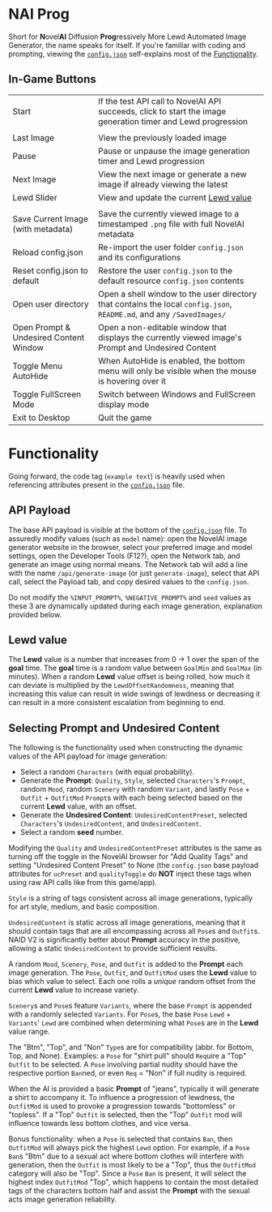 
# NAI Prog
Short for **N**ovel**AI** Diffusion **Prog**ressively More Lewd Automated Image Generator, the name speaks for itself. If you're familiar with coding and prompting, viewing the [`config.json`](config.json) self-explains most of the [Functionality](#functionality).

## In-Game Buttons
|||
|-|-|
|Start|If the test API call to NovelAI API succeeds, click to start the image generation timer and Lewd progression|
|||
|Last Image|View the previously loaded image|
|Pause|Pause or unpause the image generation timer and Lewd progression|
|Next Image|View the next image or generate a new image if already viewing the latest|
|Lewd Slider|View and update the current [Lewd value](#lewd-value)|
|||
|Save Current Image (with metadata)|Save the currently viewed image to a timestamped `.png` file with full NovelAI metadata|
|Reload config.json|Re-import the user folder `config.json` and its configurations|
|Reset config.json to default|Restore the user `config.json` to the default resource `config.json` contents|
|Open user directory|Open a shell window to the user directory that contains the local `config.json`, `README.md`, and any `/SavedImages/`|
|Open Prompt & Undesired Content Window|Open a non-editable window that displays the currently viewed image's Prompt and Undesired Content|
|Toggle Menu AutoHide|When AutoHide is enabled, the bottom menu will only be visible when the mouse is hovering over it|
|Toggle FullScreen Mode|Switch between Windows and FullScreen display mode|
|Exit to Desktop|Quit the game|

# Functionality
Going forward, the code tag (`example text`) is heavily used when referencing attributes present in the [`config.json`](config.json) file.

## API Payload
The base API payload is visible at the bottom of the [`config.json`](config.json) file. To assuredly modify values (such as `model` name): open the NovelAI image generator website in the browser, select your preferred image and model settings, open the Developer Tools (F12?), open the Network tab, and generate an image using normal means. The Network tab will add a line with the name `/api/generate-image` (or just `generate-image`), select that API call, select the Payload tab, and copy desired values to the `config.json`.

Do not modify the `%INPUT_PROMPT%`, `%NEGATIVE_PROMPT%` and `seed` values as these 3 are dynamically updated during each image generation, explanation provided below.

## Lewd value
The **Lewd** value is a number that increases from 0 -> 1 over the span of the **goal** time. The **goal** time is a random value between `GoalMin` and `GoalMax` (in minutes).
When a random **Lewd** value offset is being rolled, how much it can deviate is multiplied by the `LewdOffsetRandomness`, meaning that increasing this value can result in wide swings of lewdness or decreasing it can result in a more consistent escalation from beginning to end.

## Selecting Prompt and Undesired Content
The following is the functionality used when constructing the dynamic values of the API payload for image generation:
* Select a random `Characters` (with equal probability).
* Generate the **Prompt**: `Quality`, `Style`, selected `Characters`'s `Prompt`, random `Mood`, random `Scenery` with random `Variant`, and lastly `Pose` + `Outfit` + `OutfitMod` `Prompt`s with each being selected based on the current **Lewd** value, with an offset.
* Generate the **Undesired Content**: `UndesiredContentPreset`, selected `Characters`'s `UndesiredContent`, and `UndesiredContent`.
* Select a random **seed** number.

Modifying the `Quality` and `UndesiredContentPreset` attributes is the same as turning off the toggle in the NovelAI browser for "Add Quality Tags" and setting "Undesired Content Preset" to None (the `config.json` base payload attributes for `ucPreset` and `qualityToggle` do **NOT** inject these tags when using raw API calls like from this game/app).

`Style` is a string of tags consistent across all image generations, typically for art style, medium, and basic composition.

`UndesiredContent` is static across all image generations, meaning that it should contain tags that are all encompassing across all `Pose`s and `Outfit`s. NAID V2 is significantly better about **Prompt** accuracy in the positive, allowing a static `UndesiredContent` to provide sufficient results.

A random `Mood`, `Scenery`, `Pose`, and `Outfit` is added to the **Prompt** each image generation.
The `Pose`, `Outfit`, and `OutfitMod` uses the **Lewd** value to bias which value to select. Each one rolls a *unique* random offset from the current **Lewd** value to increase variety.

`Scenery`s and `Pose`s feature `Variants`, where the base `Prompt` is appended with a randomly selected `Variants`. For `Pose`s, the base `Pose` `Lewd` + `Variants`' `Lewd` are combined when determining what `Pose`s are in the **Lewd** value range.

The "Btm", "Top", and "Non" `Type`s are for compatibility (abbr. for Bottom, Top, and None). Examples: a `Pose` for "shirt pull" should `Req`uire a "Top" `Outfit` to be selected. A `Pose` involving partial nudity should have the respective portion `Ban`ned, or even `Req` = "Non" if full nudity is required.

When the AI is provided a basic **Prompt** of "jeans", typically it will generate a shirt to accompany it. To influence a progression of lewdness, the `OutfitMod` is used to provoke a progression towards "bottomless" or "topless". If a "Top" `Outfit` is selected, then the "Top" `Outfit` mod will influence towards less bottom clothes, and vice versa.

Bonus functionality: when a `Pose` is selected that contains `Ban`, then `OutfitMod` will always pick the highest `Lewd` option. For example, if a `Pose` `Ban`s "Btm" due to a sexual act where bottom clothes will interfere with generation, then the `Outfit` is most likely to be a "Top", thus the `OutfitMod` category will also be "Top". Since a `Pose` `Ban` is present, it will select the highest index `OutfitMod` "Top", which happens to contain the most detailed tags of the characters bottom half and assist the **Prompt** with the sexual acts image generation reliability.

